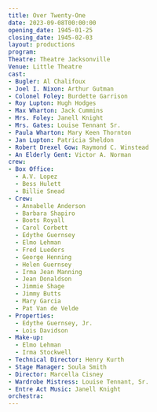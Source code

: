 ```yaml
---
title: Over Twenty-One
date: 2023-09-08T00:00:00
opening_date: 1945-01-25
closing_date: 1945-02-03
layout: productions
program:
Theatre: Theatre Jacksonville
Venue: Little Theatre
cast:
- Bugler: Al Chalifoux
- Joel I. Nixon: Arthur Gutman
- Colonel Foley: Burdette Garrison
- Roy Lupton: Hugh Hodges
- Max Wharton: Jack Cummins
- Mrs. Foley: Janell Knight
- Mrs. Gates: Louise Tennant Sr.
- Paula Wharton: Mary Keen Thornton
- Jan Lupton: Patricia Sheldon
- Robert Drexel Gow: Raymond C. Winstead
- An Elderly Gent: Victor A. Norman
crew:
- Box Office:
  - A.V. Lopez
  - Bess Hulett
  - Billie Snead
- Crew:
  - Annabelle Anderson
  - Barbara Shapiro
  - Boots Royall
  - Carol Corbett
  - Edythe Guernsey
  - Elmo Lehman
  - Fred Lueders
  - George Henning
  - Helen Guernsey
  - Irma Jean Manning
  - Jean Donaldson
  - Jimmie Shage
  - Jimmy Butts
  - Mary Garcia
  - Pat Van de Velde
- Properties:
  - Edythe Guernsey, Jr.
  - Lois Davidson
- Make-up:
  - Elmo Lehman
  - Irma Stockwell
- Technical Director: Henry Kurth
- Stage Manager: Soula Smith
- Director: Marcella Cisney
- Wardrobe Mistress: Louise Tennant, Sr.
- Entre Act Music: Janell Knight
orchestra:
---
```



